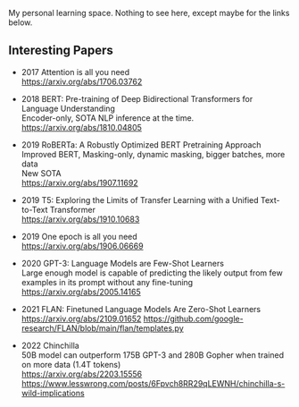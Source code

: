 My personal learning space. Nothing to see here, except maybe for the links below.

## Interesting Papers

- 2017 Attention is all you need\
  https://arxiv.org/abs/1706.03762

- 2018 BERT: Pre-training of Deep Bidirectional Transformers for Language Understanding\
  Encoder-only, SOTA NLP inference at the time.\
  https://arxiv.org/abs/1810.04805

- 2019 RoBERTa: A Robustly Optimized BERT Pretraining Approach\
  Improved BERT, Masking-only, dynamic masking, bigger batches, more data\
  New SOTA\
  https://arxiv.org/abs/1907.11692

- 2019 T5: Exploring the Limits of Transfer Learning with a Unified Text-to-Text Transformer\
  https://arxiv.org/abs/1910.10683

- 2019 One epoch is all you need\
  https://arxiv.org/abs/1906.06669

- 2020 GPT-3: Language Models are Few-Shot Learners\
  Large enough model is capable of predicting the likely output from few examples in its prompt without any fine-tuning\
  https://arxiv.org/abs/2005.14165

- 2021 FLAN: Finetuned Language Models Are Zero-Shot Learners\
  https://arxiv.org/abs/2109.01652
  https://github.com/google-research/FLAN/blob/main/flan/templates.py

- 2022 Chinchilla\
  50B model can outperform 175B GPT-3 and 280B Gopher when trained on more data (1.4T tokens)\
  https://arxiv.org/abs/2203.15556
  https://www.lesswrong.com/posts/6Fpvch8RR29qLEWNH/chinchilla-s-wild-implications


